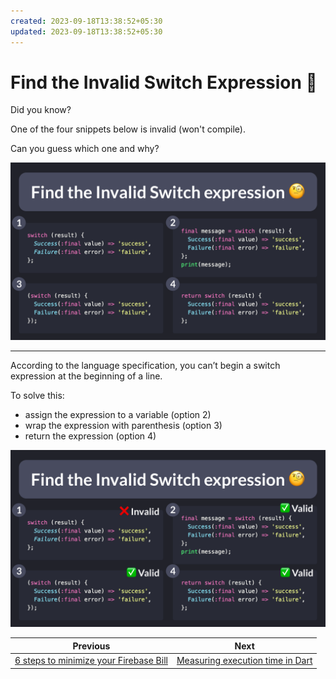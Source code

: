 ```yaml
---
created: 2023-09-18T13:38:52+05:30
updated: 2023-09-18T13:38:52+05:30
---
```

# Find the Invalid Switch Expression 🧐

Did you know?

One of the four snippets below is invalid (won't compile).

Can you guess which one and why?

![](115.1.png)

---

According to the language specification, you can’t begin a switch expression at the beginning of a line.

To solve this:

- assign the expression to a variable (option 2)
- wrap the expression with parenthesis (option 3)
- return the expression (option 4)

![](115.2.png)


| Previous | Next |
| -------- | ---- |
| [6 steps to minimize your Firebase Bill](../0114-minimize-firebase-bill/index.md) | [Measuring execution time in Dart](../0116-measure-time/index.md) |
